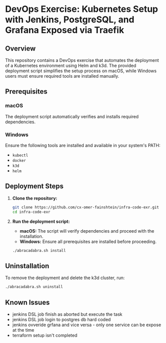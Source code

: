 # DevOps Exercise: Kubernetes Setup with Jenkins, PostgreSQL, and Grafana Exposed via Traefik

## Overview
This repository contains a DevOps exercise that automates the deployment of a Kubernetes environment using Helm and k3d. The provided deployment script simplifies the setup process on macOS, while Windows users must ensure required tools are installed manually.

## Prerequisites
### macOS

The deployment script automatically verifies and installs required dependencies.

### Windows
Ensure the following tools are installed and available in your system's PATH:
- `kubectl`
- `docker`
- `k3d`
- `helm`

## Deployment Steps
1. **Clone the repository:**
   ```sh
   git clone https://github.com/cx-omer-fainshtein/infra-code-exr.git
   cd infra-code-exr
   ```

2. **Run the deployment script:**
   - **macOS:** The script will verify dependencies and proceed with the installation.
   - **Windows:** Ensure all prerequisites are installed before proceeding.

   ```sh
   ./abracadabra.sh install
   ```

## Uninstallation
To remove the deployment and delete the k3d cluster, run:
```sh
./abracadabra.sh uninstall
```

## Known Issues
- jenkins DSL job finish as aborted but execute the task
- jenkins DSL job login to postgres db hard coded 
- jenkins ovveride grfana and vice versa - only one service can be expose at the time
- terraform setup isn't completed
